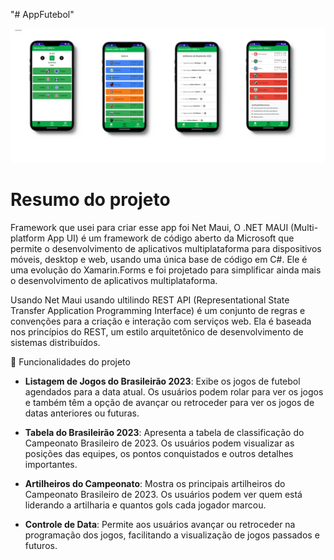 "# AppFutebol" 

<p align="center">
<img loading="lazy" src="https://raw.githubusercontent.com/Marcos-Jose-DV/AppFutebol/main/AppFuteboll.png"/>
</p>
<h1>Resumo do projeto</h1>

<p>Framework que usei para criar esse app foi Net Maui, O .NET MAUI (Multi-platform App UI) é um framework de código aberto da Microsoft que permite o desenvolvimento de aplicativos multiplataforma para dispositivos móveis, desktop e web, usando uma única base de código em C#. Ele é uma evolução do Xamarin.Forms e foi projetado para simplificar ainda mais o desenvolvimento de aplicativos multiplataforma. </p>

<p>Usando Net Maui usando ultilindo REST API (Representational State Transfer Application Programming Interface) é um conjunto de regras e convenções para a criação e interação com serviços web. Ela é baseada nos princípios do REST, um estilo arquitetônico de desenvolvimento de sistemas distribuídos. </p>

:hammer: Funcionalidades do projeto

- **Listagem de Jogos do Brasileirão 2023**: Exibe os jogos de futebol agendados para a data atual. Os usuários podem rolar para ver os jogos e também têm a opção de avançar ou retroceder para ver os jogos de datas anteriores ou futuras.

- **Tabela do Brasileirão 2023**: Apresenta a tabela de classificação do Campeonato Brasileiro de 2023. Os usuários podem visualizar as posições das equipes, os pontos conquistados e outros detalhes importantes.

- **Artilheiros do Campeonato**: Mostra os principais artilheiros do Campeonato Brasileiro de 2023. Os usuários podem ver quem está liderando a artilharia e quantos gols cada jogador marcou.

- **Controle de Data**: Permite aos usuários avançar ou retroceder na programação dos jogos, facilitando a visualização de jogos passados e futuros.
